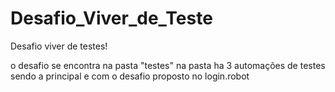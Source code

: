 # Desafio_Viver_de_Teste

Desafio viver de testes!

o desafio se encontra na pasta "testes"
na pasta ha 3 automações de testes
sendo a principal e com o desafio proposto no login.robot
